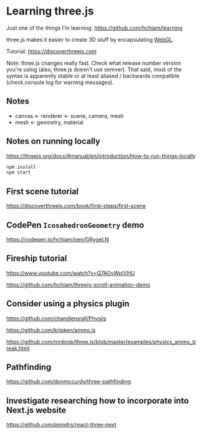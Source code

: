 # Learning three.js

Just one of the things I'm learning. <https://github.com/hchiam/learning>

three.js makes it easier to create 3D stuff by encapsulating [WebGL](https://github.com/hchiam/learning-webgl).

Tutorial: <https://discoverthreejs.com>

Note: three.js changes really fast. Check what release number version you're using (also, three.js doesn't use semver). That said, most of the syntax is apparently stable or at least aliased / backwards compatible (check console log for warning messages).

## Notes

- canvas <- renderer <- scene, camera, mesh
- mesh <- geometry, material

## Notes on running locally

<https://threejs.org/docs/#manual/en/introduction/How-to-run-things-locally>

```bash
npm install
npm start
```

## First scene tutorial

<https://discoverthreejs.com/book/first-steps/first-scene>

## CodePen `IcosahedronGeometry` demo

<https://codepen.io/hchiam/pen/GRvgeLN>

## Fireship tutorial

<https://www.youtube.com/watch?v=Q7AOvWpIVHU>

<https://github.com/hchiam/threejs-scroll-animation-demo>

## Consider using a physics plugin

<https://github.com/chandlerprall/Physijs>

<https://github.com/kripken/ammo.js>

<https://github.com/mrdoob/three.js/blob/master/examples/physics_ammo_break.html>

## Pathfinding

<https://github.com/donmccurdy/three-pathfinding>

## Investigate researching how to incorporate into Next.js website

<https://github.com/pmndrs/react-three-next>
